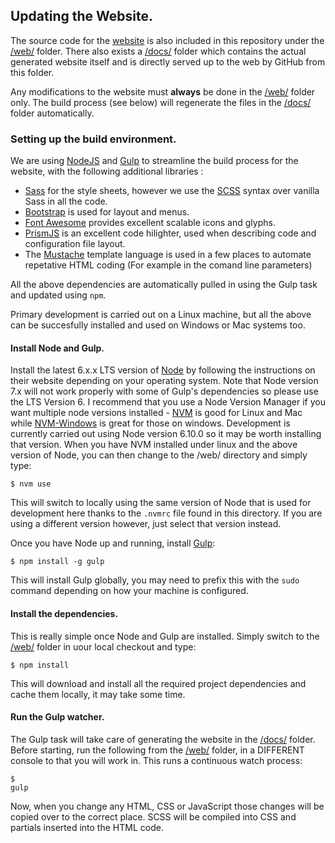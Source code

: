 ## Updating the Website.

The source code for the [website][website] is also included in this repository under the [/web/](web/) folder. There also exists a [/docs/](docs/) folder which contains the actual generated website itself and is directly served up to the web by GitHub from this folder.

Any modifications to the website must **always** be done in the [/web/](web/) folder only. The build process (see below) will regenerate the files in the [/docs/](docs/) folder automatically.

### Setting up the build environment.
We are using [NodeJS][node] and [Gulp][gulp] to streamline the build process for the website, with the following additional libraries :

- [Sass][sass] for the style sheets, however we use the [SCSS][scss] syntax over vanilla Sass in all the code.
- [Bootstrap][bootstrap] is used for layout and menus.
- [Font Awesome][fontawesome] provides excellent scalable icons and glyphs.
- [PrismJS][prism] is an excellent code hilighter, used when describing code and configuration file layout.
- The [Mustache][mustache] template language is used in a few places to automate repetative HTML coding (For example in the comand line parameters)


All the above dependencies are automatically pulled in using the Gulp task and updated using `npm`.

Primary development is carried out on a Linux machine, but all the above can be succesfully installed and used on Windows or Mac systems too.

#### Install Node and Gulp.
Install the latest 6.x.x LTS version of [Node][node] by following the instructions on their website depending on your operating system. Note that Node version 7.x will not work properly with some of Gulp's dependencies so please use the LTS Version 6. I recommend that you use a Node Version Manager if you want multiple node versions installed - [NVM][nvm] is good for Linux and Mac while [NVM-Windows][nvm-windows] is great for those on windows.
Development is currently carried out using Node version 6.10.0 so it may be worth installing that version.
When you have NVM installed under linux and the above version of Node, you can then change to the /web/ directory and simply type:
```
$ nvm use
```
This will switch to locally using the same version of Node that is used for development here thanks to the `.nvmrc` file found in this directory. If you are using a different version however, just select that version instead.

Once you have Node up and running, install [Gulp][gulp]:

```
$ npm install -g gulp
```
This will install Gulp globally, you may need to prefix this with the `sudo` command depending on how your machine is configured.
#### Install the dependencies.
This is really simple once Node and Gulp are installed. Simply switch to the [/web/](web/) folder in uour local checkout and type:
```
$ npm install
```
This will download and install all the required project dependencies and cache them locally, it may take some time.

#### Run the Gulp watcher.
The Gulp task will take care of generating the website in the [/docs/](docs/) folder. Before starting, run the following from the [/web/](web/) folder, in a DIFFERENT console to that you will work in. This runs a continuous watch process:
```
$ 
gulp
```
Now, when you change any HTML, CSS or JavaScript those changes will be copied over to the correct place. SCSS will be compiled into CSS and partials inserted into the HTML code.

[website]: http://updaterepo.seapagan.net
[node]: http://nodejs.org
[gulp]: http://gulpjs.com
[sass]: http://sass-lang.com
[scss]: http://sass-lang.com/documentation/file.SCSS_FOR_SASS_USERS.html
[mustache]: https://mustache.github.io/
[bootstrap]: http://getbootstrap.com
[fontawesome]: http://fontawesome.io
[prism]: http://prismjs.com
[nvm]: http://github.com/creationix/nvm
[nvm-windows]: https://github.com/coreybutler/nvm-windows
